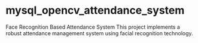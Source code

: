 # mysql_opencv_attendance_system
Face Recognition Based Attendance System  This project implements a robust attendance management system using facial recognition technology.
